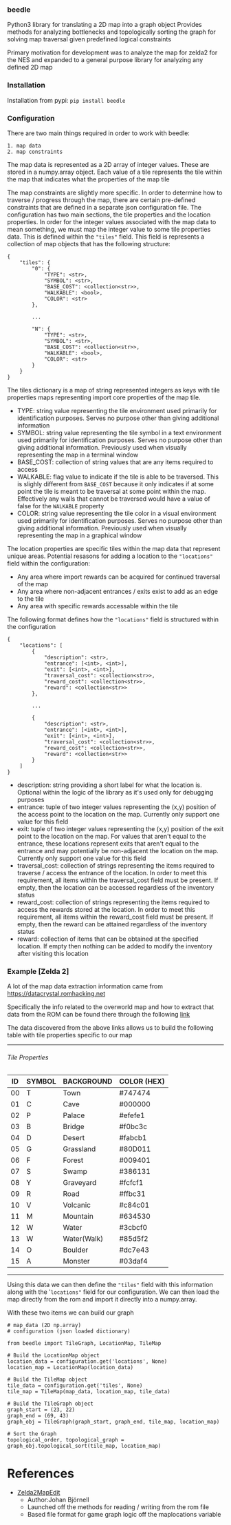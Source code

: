 ### beedle 
Python3 library for translating a 2D map into a graph object
Provides methods for analyzing bottlenecks and topologically
sorting the graph for solving map traversal given predefined
logical constraints

Primary motivation for development was to analyze the map for
zelda2 for the NES and expanded to a general purpose library
for analyzing any defined 2D map

### Installation
Installation from pypi: `pip install beedle`

### Configuration
There are two main things required in order to work with beedle:

    1. map data
    2. map constraints

The map data is represented as a 2D array of integer values. These
are stored in a numpy.array object. Each value of a tile represents
the tile within the map that indicates what the properties of the 
map tile

The map constraints are slightly more specific. In order to determine
how to traverse / progress through the map, there are certain pre-defined
constraints that are defined in a separate json configuration file. The configuration
has two main sections, the tile properties and the location properties. In order
for the integer values associated with the map data to mean something, we must map
the integer value to some tile properties data. This is defined within the `"tiles"`
field. This field is represents a collection of map objects that has the following
structure:

```
{
    "tiles": {
        "0": {
            "TYPE": <str>,
            "SYMBOL": <str>,
            "BASE_COST": <collection<str>>,
            "WALKABLE": <bool>,
            "COLOR": <str>
        },

        ...

        "N": {
            "TYPE": <str>,
            "SYMBOL": <str>,
            "BASE_COST": <collection<str>>,
            "WALKABLE": <bool>,
            "COLOR": <str>
        }
    }
}
```

The tiles dictionary is a map of string represented integers as keys with
tile properties maps representing import core properties of the map tile.

- TYPE: string value representing the tile environment used primarily for
identification purposes. Serves no purpose other than giving additional information
- SYMBOL: string value representing the tile symbol in a text environment used primarily for
identification purposes. Serves no purpose other than giving additional information. Previously
used when visually representing the map in a terminal window
- BASE_COST: collection of string values that are any items required to access 
- WALKABLE: flag value to indicate if the tile is able to be traversed. This is slighly different
from `BASE_COST` because it only indicates if at some point the tile is meant to be traversal at
some point within the map. Effectively any walls that cannot be traversed would have a value of 
false for the `WALKABLE` property
- COLOR: string value representing the tile color in a visual environment used primarily for
identification purposes. Serves no purpose other than giving additional information. Previously
used when visually representing the map in a graphical window


The location properties are specific tiles within the map data that represent unique areas.
Potential resasons for adding a location to the `"locations"` field within the configuration:

- Any area where import rewards can be acquired for continued traversal of the map 
- Any area where non-adjacent entrances / exits exist to add as an edge to the tile
- Any area with specific rewards accessable within the tile

The following format defines how the `"locations"` field is structured within the configuration

```
{
    "locations": [
        {
            "description": <str>,
            "entrance": [<int>, <int>],
            "exit": [<int>, <int>],
            "traversal_cost": <collection<str>>,
            "reward_cost": <collection<str>>,
            "reward": <collection<str>>
        },

        ...

        {
            "description": <str>,
            "entrance": [<int>, <int>],
            "exit": [<int>, <int>],
            "traversal_cost": <collection<str>>,
            "reward_cost": <collection<str>>,
            "reward": <collection<str>>
        }
    ]
}
```

- description: string providing a short label for what the location is. Optional within the logic of
the library as it's used only for debugging purposes
- entrance: tuple of two integer values representing the (x,y) position of the access point to the
location on the map. Currently only support one value for this field
- exit: tuple of two integer values representing the (x,y) position of the exit point to the
location on the map. For values that aren't equal to the entrance, these locations represent exits
that aren't equal to the entrance and may potentially be non-adjacent the location on the map.
Currently only support one value for this field
- traversal_cost: collection of strings representing the items required to traverse / access the
entrance of the location. In order to meet this requirement, all items within the traversal_cost
field must be present. If empty, then the location can be accessed regardless of the inventory
status
- reward_cost: collection of strings representing the items required to access the rewards stored at
the location. In order to meet this requirement, all items within the reward_cost
field must be present. If empty, then the reward can be attained regardless of the inventory
status
- reward: collection of items that can be obtained at the specified location. If empty then nothing
can be added to modify the inventory after visiting this location


### Example [Zelda 2]
A lot of the map data extraction information came from 
https://datacrystal.romhacking.net

Specifically the info related to the overworld map and how
to extract that data from the ROM can be found there through the
following [link](https://datacrystal.romhacking.net/wiki/Zelda_II:_The_Adventure_of_Link:ROM_map#Overworld)

The data discovered from the above links allows us to build the following table with tile properties
specific to our map

---
###### Tile Properties
ID     | SYMBOL | BACKGROUND | COLOR (HEX) |
------ | ------ | ---------- | ----------- |
00     | T      | Town       | #747474     |
01     | C      | Cave       | #000000     |
02     | P      | Palace     | #efefe1     |
03     | B      | Bridge     | #f0bc3c     |
04     | D      | Desert     | #fabcb1     |
05     | G      | Grassland  | #80D011     |
06     | F      | Forest     | #009401     |
07     | S      | Swamp      | #386131     |
08     | Y      | Graveyard  | #fcfcf1     |
09     | R      | Road       | #ffbc31     |
10     | V      | Volcanic   | #c84c01     |
11     | M      | Mountain   | #634530     |
12     | W      | Water      | #3cbcf0     |
13     | W      | Water(Walk)| #85d5f2     |
14     | O      | Boulder    | #dc7e43     |
15     | A      | Monster    | #03daf4     |
---

Using this data we can then define the `"tiles"` field
with this information along with the '`locations"` field 
for our configuration. We can then load the map directly
from the rom and import it directly into a numpy.array.

With these two items we can build our graph

```
# map_data (2D np.array)
# configuration (json loaded dictionary)

from beedle import TileGraph, LocationMap, TileMap

# Build the LocationMap object 
location_data = configuration.get('locations', None)
location_map = LocationMap(location_data)

# Build the TileMap object
tile_data = configuration.get('tiles', None)
tile_map = TileMap(map_data, location_map, tile_data)

# Build the TileGraph object
graph_start = (23, 22)
graph_end = (69, 43)
graph_obj = TileGraph(graph_start, graph_end, tile_map, location_map)

# Sort the Graph 
topological_order, topological_graph = graph_obj.topological_sort(tile_map, location_map)
```

# References 
* [Zelda2MapEdit](https://github.com/matal3a0/Zelda2MapEdit)
    * Author:Johan Björnell
    * Launched off the methods for reading / writing from the rom file
    * Based file format for game graph logic off the maplocations variable


